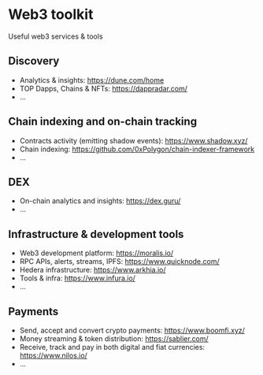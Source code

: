 # Web3 toolkit
Useful web3 services & tools

## Discovery
- Analytics & insights: https://dune.com/home
- TOP Dapps, Chains & NFTs: https://dappradar.com/
- ...

## Chain indexing and on-chain tracking
- Contracts activity (emitting shadow events): https://www.shadow.xyz/
- Chain indexing: https://github.com/0xPolygon/chain-indexer-framework
- ...

## DEX
- On-chain analytics and insights: https://dex.guru/
- ...

## Infrastructure & development tools
- Web3 development platform: https://moralis.io/
- RPC APIs, alerts, streams, IPFS: https://www.quicknode.com/
- Hedera infrastructure: https://www.arkhia.io/
- Tools & infra: https://www.infura.io/
- ...

## Payments
- Send, accept and convert crypto payments: https://www.boomfi.xyz/
- Money streaming & token distribution: https://sablier.com/
- Receive, track and pay in both digital and fiat currencies: https://www.nilos.io/
- ...

